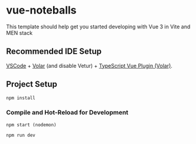 # vue-noteballs

This template should help get you started developing with Vue 3 in Vite and MEN stack

## Recommended IDE Setup

[VSCode](https://code.visualstudio.com/) + [Volar](https://marketplace.visualstudio.com/items?itemName=Vue.volar) (and disable Vetur) + [TypeScript Vue Plugin (Volar)](https://marketplace.visualstudio.com/items?itemName=Vue.vscode-typescript-vue-plugin).

## Project Setup

```backend and frontend derictory
npm install
```

### Compile and Hot-Reload for Development

```backend
npm start (nodemon)
```

```frontend
npm run dev
```
